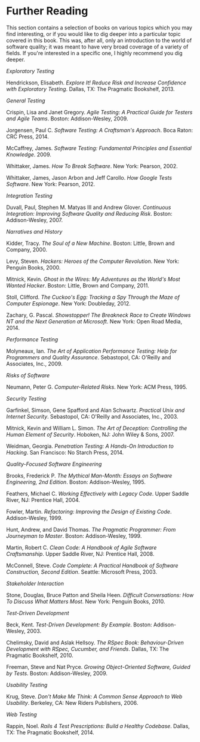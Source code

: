 # Further Reading

This section contains a selection of books on various topics which you may find interesting, or if you would like to dig deeper into a particular topic covered in this book.  This was, after all, only an introduction to the world of software quality; it was meant to have very broad coverage of a variety of fields.  If you're interested in a specific one, I highly recommend you dig deeper.

_Exploratory Testing_

Hendrickson, Elisabeth. _Explore It! Reduce Risk and Increase Confidence with Exploratory Testing_. Dallas, TX: The Pragmatic Bookshelf, 2013.

_General Testing_

Crispin, Lisa and Janet Gregory. _Agile Testing: A Practical Guide for Testers and Agile Teams_. Boston: Addison-Wesley, 2009.

Jorgensen, Paul C. _Software Testing: A Craftsman's Approach_. Boca Raton: CRC Press, 2014. 

McCaffrey, James. _Software Testing: Fundamental Principles and Essential Knowledge_. 2009.

Whittaker, James. _How To Break Software_. New York: Pearson, 2002.

Whittaker, James, Jason Arbon and Jeff Carollo. _How Google Tests Software_. New York: Pearson, 2012.

_Integration Testing_

Duvall, Paul, Stephen M. Matyas III and Andrew Glover. _Continuous Integration: Improving Software Quality and Reducing Risk_. Boston: Addison-Wesley, 2007.

_Narratives and History_

Kidder, Tracy. _The Soul of a New Machine_. Boston: Little, Brown and Company, 2000.

Levy, Steven. _Hackers: Heroes of the Computer Revolution_. New York: Penguin Books, 2000.

Mitnick, Kevin. _Ghost in the Wires: My Adventures as the World's Most Wanted Hacker_. Boston: Little, Brown and Company, 2011.

Stoll, Clifford. _The Cuckoo's Egg: Tracking a Spy Through the Maze of Computer Espionage_. New York: Doubleday, 2012.

Zachary, G. Pascal. _Showstopper! The Breakneck Race to Create Windows NT and the Next Generation at Microsoft_. New York: Open Road Media, 2014.

_Performance Testing_

Molyneaux, Ian. _The Art of Application Performance Testing: Help for Programmers and Quality Assurance_. Sebastopol, CA: O'Reilly and Associates, Inc., 2009.

_Risks of Software_

Neumann, Peter G. _Computer-Related Risks_. New York: ACM Press, 1995.

_Security Testing_

Garfinkel, Simson, Gene Spafford and Alan Schwartz. _Practical Unix and Internet Security_. Sebastopol, CA: O'Reilly and Associates, Inc., 2003.

Mitnick, Kevin and William L. Simon. _The Art of Deception: Controlling the Human Element of Security_. Hoboken, NJ: John Wiley & Sons, 2007.

Weidman, Georgia. _Penetration Testing: A Hands-On Introduction to Hacking_. San Francisco: No Starch Press, 2014.

_Quality-Focused Software Engineering_

Brooks, Frederick P. _The Mythical Man-Month: Essays on Software Engineering, 2nd Edition_. Boston: Addison-Wesley, 1995.

Feathers, Michael C. _Working Effectively with Legacy Code_. Upper Saddle River, NJ: Prentice Hall, 2004.

Fowler, Martin. _Refactoring: Improving the Design of Existing Code_. Addison-Wesley, 1999.

Hunt, Andrew, and David Thomas. _The Pragmatic Programmer: From Journeyman to Master_.  Boston: Addison-Wesley, 1999.

Martin, Robert C. _Clean Code: A Handbook of Agile Software Craftsmanship_. Upper Saddle River, NJ: Prentice Hall, 2008.

McConnell, Steve. _Code Complete: A Practical Handbook of Software Construction, Second Edition_. Seattle: Microsoft Press, 2003.

_Stakeholder Interaction_

Stone, Douglas, Bruce Patton and Sheila Heen. _Difficult Conversations: How To Discuss What Matters Most_. New York: Penguin Books, 2010.

_Test-Driven Development_

Beck, Kent. _Test-Driven Development: By Example_. Boston: Addison-Wesley, 2003.

Chelimsky, David and Aslak Hellsoy. _The RSpec Book: Behaviour-Driven Development with RSpec, Cucumber, and Friends_. Dallas, TX: The Pragmatic Bookshelf, 2010.

Freeman, Steve and Nat Pryce. _Growing Object-Oriented Software, Guided by Tests_. Boston: Addison-Wesley, 2009.

_Usability Testing_

Krug, Steve. _Don't Make Me Think: A Common Sense Approach to Web Usability_. Berkeley, CA: New Riders Publishers, 2006.

_Web Testing_

Rappin, Noel. _Rails 4 Test Prescriptions: Build a Healthy Codebase_. Dallas, TX: The Pragmatic Bookshelf, 2014.
